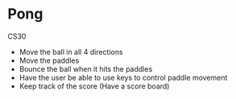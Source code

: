 # Pong
CS30
- Move the ball in all 4 directions
- Move the paddles
- Bounce the ball when it hits the paddles
- Have the user be able to use keys to control paddle movement
- Keep track of the score (Have a score board)
